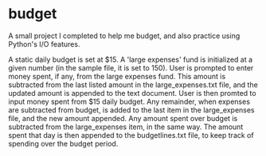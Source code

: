 # budget
A small project I completed to help me budget, and also practice using Python's I/O features. 

A static daily budget is set at $15. A 'large expenses' fund is initialized at a given number (in the sample file, it is set to 150). 
User is prompted to enter money spent, if any, from the large expenses fund. This amount is subtracted from the last listed amount in the large_expenses.txt file, and the updated amount is appended to the text document. 
User is then promted to input money spent from $15 daily budget. Any remainder, when expenses are subtracted from budget, is added to the last item in the large_expenses file, and the new amount appended. Any amount spent over budget is subtracted from the large_expenses item, in the same way. The amount spent that day is then appended to the budgetlines.txt file, to keep track of spending over the budget period.
